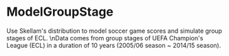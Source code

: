 # ModelGroupStage
Use Skellam's distribution to model soccer game scores and simulate group stages of ECL.
\nData comes from group stages of UEFA Champion's League (ECL) in a duration of 10 years (2005/06 season ~ 2014/15 season).
